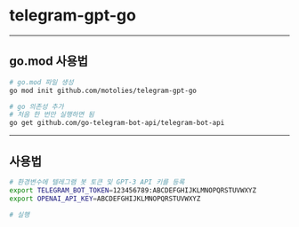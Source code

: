 # telegram-gpt-go

---

## go.mod 사용법
```bash
# go.mod 파일 생성
go mod init github.com/motolies/telegram-gpt-go

# go 의존성 추가
# 처음 한 번만 실행하면 됨
go get github.com/go-telegram-bot-api/telegram-bot-api
```

---

## 사용법

```bash
# 환경변수에 텔레그램 봇 토큰 및 GPT-3 API 키를 등록
export TELEGRAM_BOT_TOKEN=123456789:ABCDEFGHIJKLMNOPQRSTUVWXYZ
export OPENAI_API_KEY=ABCDEFGHIJKLMNOPQRSTUVWXYZ

# 실행

```
